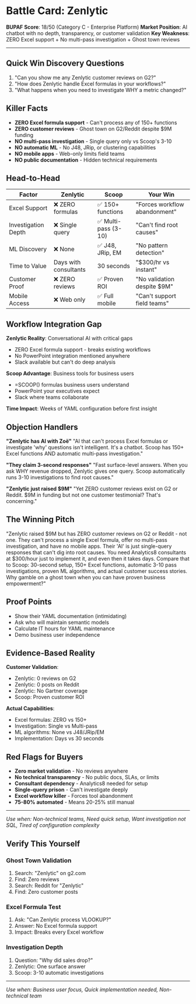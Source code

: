# Battle Card: Zenlytic

**BUPAF Score**: 18/50 (Category C - Enterprise Platform)
**Market Position**: AI chatbot with no depth, transparency, or customer validation
**Key Weakness**: ZERO Excel support + No multi-pass investigation + Ghost town reviews

---

## Quick Win Discovery Questions
1. "Can you show me any Zenlytic customer reviews on G2?"
2. "How does Zenlytic handle Excel formulas in your workflows?"
3. "What happens when you need to investigate WHY a metric changed?"

## Killer Facts
- **ZERO Excel formula support** - Can't process any of 150+ functions
- **ZERO customer reviews** - Ghost town on G2/Reddit despite $9M funding
- **NO multi-pass investigation** - Single query only vs Scoop's 3-10
- **NO automatic ML** - No J48, JRip, or clustering capabilities
- **NO mobile apps** - Web-only limits field teams
- **NO public documentation** - Hidden technical requirements

## Head-to-Head

| Factor | Zenlytic | Scoop | Your Win |
|--------|----------|-------|----------|
| Excel Support | ❌ ZERO formulas | ✅ 150+ functions | "Forces workflow abandonment" |
| Investigation Depth | ❌ Single query | ✅ Multi-pass (3-10) | "Can't find root causes" |
| ML Discovery | ❌ None | ✅ J48, JRip, EM | "No pattern detection" |
| Time to Value | Days with consultants | 30 seconds | "$300/hr vs instant" |
| Customer Proof | ❌ ZERO reviews | ✅ Proven ROI | "No validation despite $9M" |
| Mobile Access | ❌ Web only | ✅ Full mobile | "Can't support field teams" |

## Workflow Integration Gap

**Zenlytic Reality**: Conversational AI with critical gaps
- ZERO Excel formula support - breaks existing workflows
- No PowerPoint integration mentioned anywhere
- Slack available but can't do deep analysis

**Scoop Advantage**: Business tools for business users
- =SCOOP() formulas business users understand
- PowerPoint your executives expect
- Slack where teams collaborate

**Time Impact**: Weeks of YAML configuration before first insight

## Objection Handlers

**"Zenlytic has AI with Zoë"**
"AI that can't process Excel formulas or investigate 'why' questions isn't intelligent. It's a chatbot. Scoop has 150+ Excel functions AND automatic multi-pass investigation."

**"They claim 3-second responses"**
"Fast surface-level answers. When you ask WHY revenue dropped, Zenlytic gives one query. Scoop automatically runs 3-10 investigations to find root causes."

**"Zenlytic just raised $9M"**
"Yet ZERO customer reviews exist on G2 or Reddit. $9M in funding but not one customer testimonial? That's concerning."

## The Winning Pitch
"Zenlytic raised $9M but has ZERO customer reviews on G2 or Reddit - not one. They can't process a single Excel formula, offer no multi-pass investigation, and have no mobile apps. Their 'AI' is just single-query responses that can't dig into root causes. You need Analytics8 consultants at $300/hour just to implement it, and even then it takes days. Compare that to Scoop: 30-second setup, 150+ Excel functions, automatic 3-10 pass investigations, proven ML algorithms, and actual customer success stories. Why gamble on a ghost town when you can have proven business empowerment?"

## Proof Points
- Show their YAML documentation (intimidating)
- Ask who will maintain semantic models
- Calculate IT hours for YAML maintenance
- Demo business user independence

## Evidence-Based Reality

**Customer Validation**:
- Zenlytic: 0 reviews on G2
- Zenlytic: 0 posts on Reddit
- Zenlytic: No Gartner coverage
- Scoop: Proven customer ROI

**Actual Capabilities**:
- Excel formulas: ZERO vs 150+
- Investigation: Single vs Multi-pass
- ML algorithms: None vs J48/JRip/EM
- Implementation: Days vs 30 seconds

## Red Flags for Buyers
- **Zero market validation** - No reviews anywhere
- **No technical transparency** - No public docs, SLAs, or limits
- **Consultant dependency** - Analytics8 needed for setup
- **Single-query prison** - Can't investigate deeply
- **Excel workflow killer** - Forces tool abandonment
- **75-80% automated** - Means 20-25% still manual

---

*Use when: Non-technical teams, Need quick setup, Want investigation not SQL, Tired of configuration complexity*
## Verify This Yourself

### Ghost Town Validation
1. Search: "Zenlytic" on g2.com
2. Find: Zero reviews
3. Search: Reddit for "Zenlytic"
4. Find: Zero customer posts

### Excel Formula Test
1. Ask: "Can Zenlytic process VLOOKUP?"
2. Answer: No Excel formula support
3. Impact: Breaks every Excel workflow

### Investigation Depth
1. Question: "Why did sales drop?"
2. Zenlytic: One surface answer
3. Scoop: 3-10 automatic investigations

---

*Use when: Business user focus, Quick implementation needed, Non-technical team*
